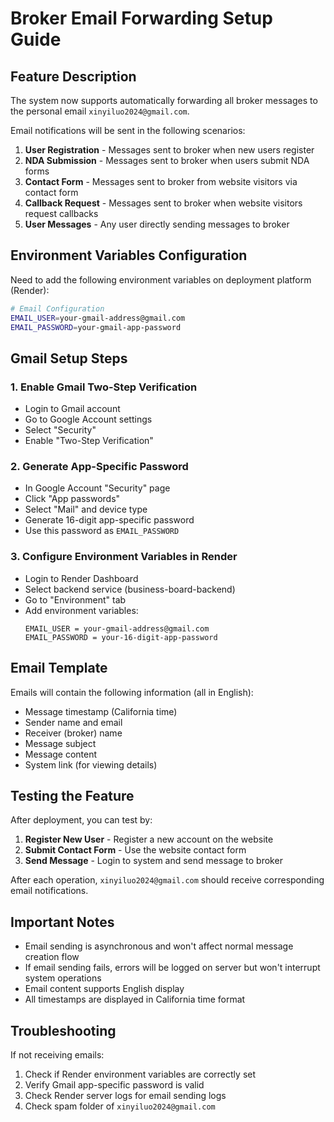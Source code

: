 # Broker Email Forwarding Setup Guide

## Feature Description

The system now supports automatically forwarding all broker messages to the personal email `xinyiluo2024@gmail.com`.

Email notifications will be sent in the following scenarios:

1. **User Registration** - Messages sent to broker when new users register
2. **NDA Submission** - Messages sent to broker when users submit NDA forms  
3. **Contact Form** - Messages sent to broker from website visitors via contact form
4. **Callback Request** - Messages sent to broker when website visitors request callbacks
5. **User Messages** - Any user directly sending messages to broker

## Environment Variables Configuration

Need to add the following environment variables on deployment platform (Render):

```bash
# Email Configuration
EMAIL_USER=your-gmail-address@gmail.com
EMAIL_PASSWORD=your-gmail-app-password
```

## Gmail Setup Steps

### 1. Enable Gmail Two-Step Verification
- Login to Gmail account
- Go to Google Account settings
- Select "Security"
- Enable "Two-Step Verification"

### 2. Generate App-Specific Password
- In Google Account "Security" page
- Click "App passwords"
- Select "Mail" and device type
- Generate 16-digit app-specific password
- Use this password as `EMAIL_PASSWORD`

### 3. Configure Environment Variables in Render
- Login to Render Dashboard
- Select backend service (business-board-backend)
- Go to "Environment" tab
- Add environment variables:
  ```
  EMAIL_USER = your-gmail-address@gmail.com
  EMAIL_PASSWORD = your-16-digit-app-password
  ```

## Email Template

Emails will contain the following information (all in English):
- Message timestamp (California time)
- Sender name and email
- Receiver (broker) name
- Message subject
- Message content
- System link (for viewing details)

## Testing the Feature

After deployment, you can test by:

1. **Register New User** - Register a new account on the website
2. **Submit Contact Form** - Use the website contact form
3. **Send Message** - Login to system and send message to broker

After each operation, `xinyiluo2024@gmail.com` should receive corresponding email notifications.

## Important Notes

- Email sending is asynchronous and won't affect normal message creation flow
- If email sending fails, errors will be logged on server but won't interrupt system operations
- Email content supports English display
- All timestamps are displayed in California time format

## Troubleshooting

If not receiving emails:

1. Check if Render environment variables are correctly set
2. Verify Gmail app-specific password is valid
3. Check Render server logs for email sending logs
4. Check spam folder of `xinyiluo2024@gmail.com` 